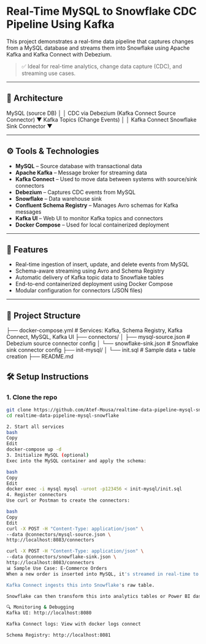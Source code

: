 
# Real-Time MySQL to Snowflake CDC Pipeline Using Kafka

This project demonstrates a real-time data pipeline that captures changes from a MySQL database and streams them into Snowflake using Apache Kafka and Kafka Connect with Debezium.

> ✅ Ideal for real-time analytics, change data capture (CDC), and streaming use cases.

---

## 🧱 Architecture

MySQL (source DB)
│
│ CDC via Debezium (Kafka Connect Source Connector)
▼
Kafka Topics (Change Events)
│
│ Kafka Connect Snowflake Sink Connector
▼


---

## ⚙️ Tools & Technologies

- **MySQL** – Source database with transactional data
- **Apache Kafka** – Message broker for streaming data
- **Kafka Connect** – Used to move data between systems with source/sink connectors
- **Debezium** – Captures CDC events from MySQL
- **Snowflake** – Data warehouse sink
- **Confluent Schema Registry** – Manages Avro schemas for Kafka messages
- **Kafka UI** – Web UI to monitor Kafka topics and connectors
- **Docker Compose** – Used for local containerized deployment

---

## 🚀 Features

- Real-time ingestion of insert, update, and delete events from MySQL
- Schema-aware streaming using Avro and Schema Registry
- Automatic delivery of Kafka topic data to Snowflake tables
- End-to-end containerized deployment using Docker Compose
- Modular configuration for connectors (JSON files)

---

## 📁 Project Structure

├── docker-compose.yml # Services: Kafka, Schema Registry, Kafka Connect, MySQL, Kafka UI
├── connectors/
│ ├── mysql-source.json # Debezium source connector config
│ └── snowflake-sink.json # Snowflake sink connector config
├── init-mysql/
│ └── init.sql # Sample data + table creation
├── README.md


## 🛠️ Setup Instructions

### 1. Clone the repo

```bash
git clone https://github.com/Atef-Mousa/realtime-data-pipeline-mysql-snowflake.git
cd realtime-data-pipeline-mysql-snowflake

2. Start all services
bash
Copy
Edit
docker-compose up -d
3. Initialize MySQL (optional)
Exec into the MySQL container and apply the schema:

bash
Copy
Edit
docker exec -i mysql mysql -uroot -p123456 < init-mysql/init.sql
4. Register connectors
Use curl or Postman to create the connectors:

bash
Copy
Edit
curl -X POST -H "Content-Type: application/json" \
--data @connectors/mysql-source.json \
http://localhost:8083/connectors

curl -X POST -H "Content-Type: application/json" \
--data @connectors/snowflake-sink.json \
http://localhost:8083/connectors
📊 Sample Use Case: E-Commerce Orders
When a new order is inserted into MySQL, it's streamed in real-time to Kafka.

Kafka Connect ingests this into Snowflake's raw table.

Snowflake can then transform this into analytics tables or Power BI dashboards.

🔍 Monitoring & Debugging
Kafka UI: http://localhost:8080

Kafka Connect logs: View with docker logs connect

Schema Registry: http://localhost:8081



